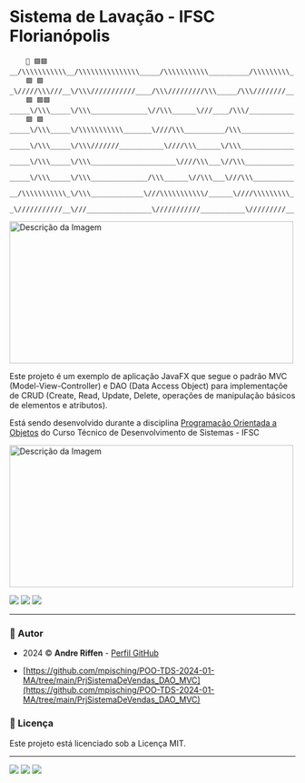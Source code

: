 # Sistema de Lavação - IFSC Florianópolis

        🔴 🟩🟩    __/\\\\\\\\\\\__/\\\\\\\\\\\\\\\_____/\\\\\\\\\\\__________/\\\\\\\\\_        
        🟩 🟩        _\/////\\\///__\/\\\///////////____/\\\/////////\\\_____/\\\////////__       
        🟩 🟩🟩      _____\/\\\_____\/\\\______________\//\\\______\///____/\\\/___________      
        🟩 🟩          _____\/\\\_____\/\\\\\\\\\\\_______\////\\\__________/\\\_____________     
                         _____\/\\\_____\/\\\///////___________\////\\\______\/\\\_____________    
                          _____\/\\\_____\/\\\_____________________\////\\\___\//\\\____________   
                            _____\/\\\_____\/\\\______________/\\\______\//\\\___\///\\\__________  
                             __/\\\\\\\\\\\_\/\\\_____________\///\\\\\\\\\\\/______\////\\\\\\\\\_ 
                              _\///////////__\///________________\///////////___________\/////////__




<img src="https://www.ifsc.edu.br/documents/23504/23634/Foto_C%C3%A2mpusFlorian%C3%B3polis_2015.jpg/7d75432d-a54a-ea9d-b26c-163f224420f2?t=1501702837732" width="500" height="250" alt="Descrição da Imagem"> 

Este projeto é um exemplo de aplicação JavaFX que segue o padrão MVC (Model-View-Controller) e DAO (Data Access Object) para implementaçõe de CRUD (Create, Read, Update, Delete, operações de manipulação básicos de elementos e atributos).

Está sendo desenvolvido durante a disciplina [Programação Orientada a Objetos](https://moodle3.ifsc.edu.br/course/view.php?id=6973) do Curso Técnico de Desenvolvimento de Sistemas - IFSC

<img src="https://opengraph.githubassets.com/c3fa21842d8ae87253e386623b34cca5fcbce905d96f455976c20ec2181ac2b6/andreriffen/lavacao" width="500" height="250" alt="Descrição da Imagem">

<a href="#requisitos"><img src="https://img.shields.io/badge/Java%20JDK%208%2B-007396?style=flat-square&logo=java&logoColor=white"/></a>
<a href="#requisitos"><img src="https://img.shields.io/badge/JavaFX-007396?style=flat-square&logo=java&logoColor=white"/></a>
<a href="#requisitos"><img src="https://img.shields.io/badge/SceneBuilder-5C2D91?style=flat-square&logo=java&logoColor=white"/></a>

---

### 🐘 Autor

- 2024 ©️ **Andre Riffen** - [Perfil GitHub](https://github.com/andreriffen)

- [https://github.com/mpisching/POO-TDS-2024-01-MA/tree/main/PrjSistemaDeVendas_DAO_MVC](https://github.com/mpisching/POO-TDS-2024-01-MA/tree/main/PrjSistemaDeVendas_DAO_MVC)

### 📜 Licença

Este projeto está licenciado sob a Licença MIT.

---

<a href="https://instagram.com/andreriffen"><img src="https://img.shields.io/badge/-andreriffen-maroon?style=flat-square&logo=Instagram&logoColor=white"/></a> 
<a href="https://www.linkedin.com/in/andre-gbf"><img src="https://img.shields.io/badge/-Andre%20GB%20Farias-0077B5?style=flat-square&logo=Linkedin&logoColor=white"/></a> 
<a href="mailto:andreriffen6@gmail.com"><img src="https://img.shields.io/badge/-andreriffen6@gmail.com-D14836?style=flat-square&logo=Gmail&logoColor=white"/></a>
